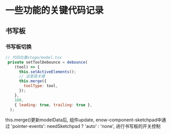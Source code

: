 # 一些功能的关键代码记录

## 书写板

### 书写板切换

```javascript
// 代码位置stage/model.tsx
 private setToolDebounce = debounce(
    (tool) => {
      this.setActiveElements();
      // 这里是关键
      this.merge({
        toolType: tool,
      });
    },
    100,
    { leading: true, trailing: true },
  );

```
this.merge()更新modelData后, 组件update, 
enow-component-sketchpad中通过 'pointer-events': needSketchpad ? 'auto' : 'none', 进行书写板的开关控制